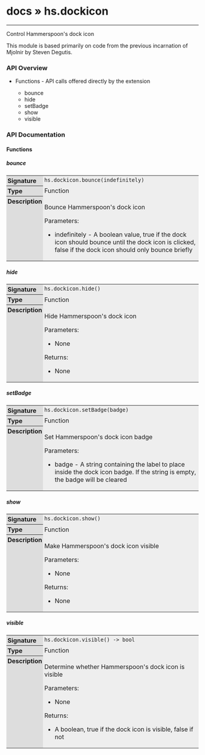 # [docs](index.md) » hs.dockicon
---

Control Hammerspoon's dock icon

This module is based primarily on code from the previous incarnation of Mjolnir by [Steven Degutis](https://github.com/sdegutis/).

<style type="text/css">
	a { text-decoration: none; }
	a:hover { text-decoration: underline; }
	th { background-color: #DDDDDD; vertical-align: top; padding: 3px; }
	td { width: 100%; background-color: #EEEEEE; vertical-align: top; padding: 3px; }
	table { width: 100% ; border: 1px solid #0; text-align: left; }
	section > table table td { width: 0; }
</style>
<link rel="stylesheet" href="../../css/docs.css" type="text/css" media="screen" />
<h3>API Overview</h3>
<ul>
<li>Functions - API calls offered directly by the extension</li>
  <ul>
	<li><a href="#bounce">bounce</a></li>
	<li><a href="#hide">hide</a></li>
	<li><a href="#setBadge">setBadge</a></li>
	<li><a href="#show">show</a></li>
	<li><a href="#visible">visible</a></li>
  </ul>
</ul>
<h3>API Documentation</h3>
<h4 class="documentation-section">Functions</h4>
  <section id="bounce">
	<h5><a href="#bounce">bounce</a></h5>
	<table>
	  <tr>
		<th>Signature</th>
		<td><code>hs.dockicon.bounce(indefinitely)</code></td>
	  </tr>
	  <tr>
		<th>Type</th>
		<td>Function</td>
	  </tr>
	  <tr>
		<th>Description</th>
		<td><p>Bounce Hammerspoon's dock icon</p>
<p>Parameters:</p>
<ul>
<li>indefinitely - A boolean value, true if the dock icon should bounce until the dock icon is clicked, false if the dock icon should only bounce briefly</li>
</ul>
</td>
	  </tr>
	</table>
  </section>
  <section id="hide">
	<h5><a href="#hide">hide</a></h5>
	<table>
	  <tr>
		<th>Signature</th>
		<td><code>hs.dockicon.hide()</code></td>
	  </tr>
	  <tr>
		<th>Type</th>
		<td>Function</td>
	  </tr>
	  <tr>
		<th>Description</th>
		<td><p>Hide Hammerspoon's dock icon</p>
<p>Parameters:</p>
<ul>
<li>None</li>
</ul>
<p>Returns:</p>
<ul>
<li>None</li>
</ul>
</td>
	  </tr>
	</table>
  </section>
  <section id="setBadge">
	<h5><a href="#setBadge">setBadge</a></h5>
	<table>
	  <tr>
		<th>Signature</th>
		<td><code>hs.dockicon.setBadge(badge)</code></td>
	  </tr>
	  <tr>
		<th>Type</th>
		<td>Function</td>
	  </tr>
	  <tr>
		<th>Description</th>
		<td><p>Set Hammerspoon's dock icon badge</p>
<p>Parameters:</p>
<ul>
<li>badge - A string containing the label to place inside the dock icon badge. If the string is empty, the badge will be cleared</li>
</ul>
</td>
	  </tr>
	</table>
  </section>
  <section id="show">
	<h5><a href="#show">show</a></h5>
	<table>
	  <tr>
		<th>Signature</th>
		<td><code>hs.dockicon.show()</code></td>
	  </tr>
	  <tr>
		<th>Type</th>
		<td>Function</td>
	  </tr>
	  <tr>
		<th>Description</th>
		<td><p>Make Hammerspoon's dock icon visible</p>
<p>Parameters:</p>
<ul>
<li>None</li>
</ul>
<p>Returns:</p>
<ul>
<li>None</li>
</ul>
</td>
	  </tr>
	</table>
  </section>
  <section id="visible">
	<h5><a href="#visible">visible</a></h5>
	<table>
	  <tr>
		<th>Signature</th>
		<td><code>hs.dockicon.visible() -&gt; bool</code></td>
	  </tr>
	  <tr>
		<th>Type</th>
		<td>Function</td>
	  </tr>
	  <tr>
		<th>Description</th>
		<td><p>Determine whether Hammerspoon's dock icon is visible</p>
<p>Parameters:</p>
<ul>
<li>None</li>
</ul>
<p>Returns:</p>
<ul>
<li>A boolean, true if the dock icon is visible, false if not</li>
</ul>
</td>
	  </tr>
	</table>
  </section>
